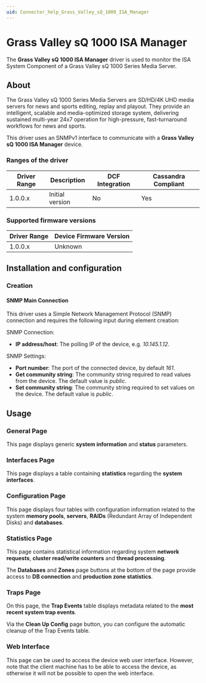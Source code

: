```yaml
---
uid: Connector_help_Grass_Valley_sQ_1000_ISA_Manager
---
```


# Grass Valley sQ 1000 ISA Manager

The **Grass Valley sQ 1000 ISA Manager** driver is used to monitor the ISA System Component of a Grass Valley sQ 1000 Series Media Server.

## About

The Grass Valley sQ 1000 Series Media Servers are SD/HD/4K UHD media servers for news and sports editing, replay and playout. They provide an intelligent, scalable and media-optimized storage system, delivering sustained multi-year 24x7 operation for high-pressure, fast-turnaround workflows for news and sports.

This driver uses an SNMPv1 interface to communicate with a **Grass Valley sQ 1000 ISA Manager** device.

### Ranges of the driver

| **Driver Range** | **Description** | **DCF Integration** | **Cassandra Compliant** |
|------------------|-----------------|---------------------|-------------------------|
| 1.0.0.x          | Initial version | No                  | Yes                     |

### Supported firmware versions

| **Driver Range** | **Device Firmware Version** |
|------------------|-----------------------------|
| 1.0.0.x          | Unknown                     |

## Installation and configuration

### Creation

#### SNMP Main Connection

This driver uses a Simple Network Management Protocol (SNMP) connection and requires the following input during element creation:

SNMP Connection:

- **IP address/host**: The polling IP of the device, e.g. *10.145.1.12*.

SNMP Settings:

- **Port number**: The port of the connected device, by default *161*.
- **Get community string**: The community string required to read values from the device. The default value is *public*.
- **Set community string**: The community string required to set values on the device. The default value is *public*.

## Usage

### General Page

This page displays generic **system information** and **status** parameters.

### Interfaces Page

This page displays a table containing **statistics** regarding the **system interfaces**.

### Configuration Page

This page displays four tables with configuration information related to the system **memory pools**, **servers**, **RAIDs** (Redundant Array of Independent Disks) and **databases**.

### Statistics Page

This page contains statistical information regarding system **network requests**, **cluster read/write counters** and **thread processing**.

The **Databases** and **Zones** page buttons at the bottom of the page provide access to **DB connection** and **production zone statistics**.

### Traps Page

On this page, the **Trap Events** table displays metadata related to the **most recent system trap events**.

Via the **Clean Up Config** page button, you can configure the automatic cleanup of the Trap Events table.

### Web Interface

This page can be used to access the device web user interface. However, note that the client machine has to be able to access the device, as otherwise it will not be possible to open the web interface.
